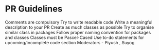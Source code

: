 # PR Guidelines 
Comments are compulsory
Try to write readable code 
Write a meaningful description to your PR
Create as much classes as possible 
Try to organise similar class in packages 
Follow proper naming convention for packages and classes 
Classes must be Pascel-Cased
Use to-do statements for upcoming/incomplete code section
Moderators - Piyush , Suyog
